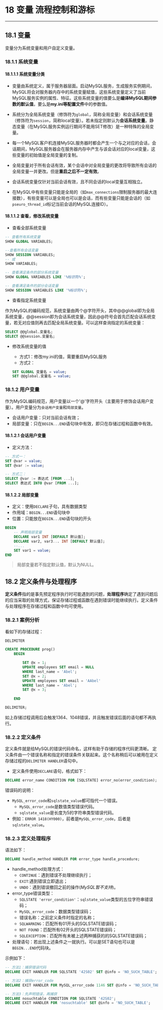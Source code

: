 # 18 变量 流程控制和游标

*****

## 18.1 变量

变量分为系统变量和用户自定义变量。

### 18.1.1 系统变量

#### 18.1.1.1 系统变量分类

* 变量由系统定义，属于服务器层面。启动MySQL服务，生成服务实例期间，MySQL将会对服务器内存中的系统变量赋值，这些系统变量定义了当前MySQL服务实例的属性、特征。这些系统变量的值要么是**编译MySQL期间参数的默认值**，要么是**my.ini等配置文件**中的参数值。

* 系统分为全局系统变量（修饰符为`global`，简称全局变量）和会话系统变量（修饰符为`session`，简称local变量）。若未指定则默认为**会话系统变量**。静态变量（在MySQL服务实例运行期间不能用SET修改）是一种特殊的全局变量。
* 每一个MySQL客户机连接MySQL服务器时都会产生一个与之对应的会话，会话期间，MySQL服务器会在服务器内存中产生与该会话对应的local变量，这些变量的初始值是全局变量的复制。

* 全局变量对于所有会话有效，某个会话中对全局变量的更改将导致所有会话的全局变量一并更改。但是**重启之后不一定有效**。
* 会话系统变量仅针对当前会话有效，且不同会话的local变量互相独立。

* 在MySQL中有些变量只能是全局的（如`max_connections`限制服务器的最大连接数），有些变量可以是全局也可以是会话，而有些变量只能是会话的（如`pseuro_thread_id`标记当前会话的MySQL连接ID）。

#### 18.1.1.2 查看，修改系统变量

* 查看全部系统变量

```sql
-- 查看所有系统变量
SHOW GLOBAL VARIABLES;

--查看所有会话变量
SHOW SESSION VARIABLES;
-- 或
SHOW VARIABLES;

-- 查看满足条件的部分系统变量
SHOW GLOBAL VARIABLES LIKE '%标识符%';

-- 查看满足条件的部分会话变量
SHOW SESSION VARIABLES LIKE '%标识符%';
```

* 查看指定系统变量

作为MySQL的编码规范，系统变量由两个@字符开头，其中@@global即为全局系统变量，@@session即为会话系统变量，因此@@符号会首先匹配会话系统变量，若无对应值则再去匹配全局系统变量。可以这样查询指定的系统变量：

```sql
SELECT @@global.变量名;
SELECT @@session.变量名;
```

* 修改系统变量的值

    * 方式1：修改my.ini的值，需要重启MySQL服务
    * 方式2：

    ```sql
    SET GLOBAL 变量名 = value;
    SET @@global.变量名 = value;
    ```

### 18.1.2 用户变量

作为MySQL编码规范，用户变量以一个'@'字符开头（主要用于修饰会话用户变量）。用户变量分为`会话用户变量`和`局部变量`。

* 会话用户变量：只对当前会话有效；
* 局部变量：只在`BEGIN...END`语句块中有效，即只在存储过程和函数中有效。

#### 18.1.2.1 会话用户变量

* 定义方法：

```sql
-- 方式一：
SET @var = value;
SET @var := value;

-- 方式二：
SELECT @var := 表达式 [FROM ...];
SELECT 表达式 INTO @var [FROM ...];
```

#### 18.1.2.2 局部变量

* 定义：使用`DECLARE`子句，具有数据类型
* 作用域：`BEGIN...END`语句块中
* 位置：只能放在`BEGIN...END`语句块的开头

```sql
BEGIN
    -- 声明局部变量
    DECLARE var1 INT [DEFAULT 默认值];
    DECLARE var2, var3... INT [DEFAULT 默认值];
    --...
    SET var1 = value;
END
```

> 局部变量若不指定默认值，默认为NULL。

## 18.2 定义条件与处理程序

**定义条件**指的是事先预定程序执行时可能遇到的问题，**处理程序**确定了遇到问题后的应当采取的处理方式，保证存储过程或函数在遇到错误时能继续执行。定义条件与处理程序在存储过程和函数中均可使用。

### 18.2.1 案例分析

看如下的存储过程：

```sql
DELIMITER

CREATE PROCEDURE prog()
    BEGIN

        SET @x = 1;
        UPDATE employees SET email = NULL
        WHERE last_name = 'Abel';
        SET @x = 2;
        UPDATE employees SET email = 'AAbel'
        WHERE last_name = 'Abel';
        SET @x = 3;
    
    END

DELIMITER;
```

如上存储过程调用后会触发1364、1048错误，并且触发错误后面的语句都不再执行。

### 18.2.2 定义条件

定义条件就是给MySQL的错误代码命名，这样有助于存储的程序代码更清晰。
定义条件由一个错误名称和指定的错误条件关联起来。这个名称稍后可以被用在定义存储过程的`DELIMITER HANDLER`语句中。

* 定义条件使用`DECLARE`语句，格式如下：

```sql
DECLARE error_name CONDITION FOR [SQLSTATE] error_no(error_condition);
```

错误码的说明：

* `MySQL_error_code`和`sqlstate_value`都可指代一个错误。
    * `MySQL_error_code`是数值类型错误代码。
    * `sqlstate_value`是长度为5的字符串类型错误代码。
* 例如：`ERROR 1418(HY000)`，前者是`MySQL_error_code`，后者是`sqlstate_value`。

### 18.2.3 定义处理程序

语法如下：

```sql
DECLARE handle_method HANDLER FOR error_type handle_procedure;
```

* handle_method处理方式：
    * `CONTINUE`：遇到错误不处理继续执行；
    * `EXIT`:遇到错误立即退出；
    * `UNDO`：遇到错误撤回之前的操作(*MySQL暂不支持*)。
* error_type错误类型：
    * `SQLSTATE 'error_condition'`：`sqlstate_value`类型的五位字符串错误码；
    * `MySQL_error_code`：数据类型错误码；
    * 错误名称：之前定义条件时指定的名称；
    * `SQLWARNING`：匹配所有01开头的SQLSTATE错误码；
    * `NOT FOUND`：匹配所有02开头的SQLSTATE错误码；
    * `SQLEXCEPTION`：匹配所有未被上述两种捕获的的SQLSTATE错误码；
* 处理语句：若出现上述条件之一就执行。可以是SET语句也可以是`BEGIN...END`代码块。

示例如下：

```sql
-- 方法1：捕获错误代码
DECLARE EXIT HANDLER FOR SQLSTATE '42S02' SET @info = 'NO_SUCH_TABLE';

-- 方法2：捕获error_code
DECLARE EXIT HANDLER FOR MySQL_error_code 1146 SET @info = 'NO_SUCH_TABLE';

-- 方法3：先声明错误，再捕获
DECLARE nosuchtable CONDITION FOR SQLSTATE '42S02';
DECLARE EXIT HANDLER FOR 'nosuchtable' SET @info = 'NO_SUCH_TABLE';
```
